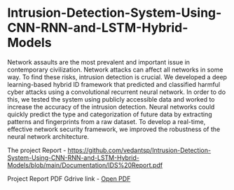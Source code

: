 # Intrusion-Detection-System-Using-CNN-RNN-and-LSTM-Hybrid-Models
Network assaults are the most prevalent and important issue in contemporary civilization. Network attacks can affect all networks in some way. To find these risks, intrusion detection is crucial.
We developed a deep learning-based hybrid ID framework that predicted and classified harmful cyber attacks using a convolutional recurrent neural network. In order to do this, we tested the system using publicly accessible data and worked to increase the accuracy of the intrusion detection. 
Neural networks could quickly predict the type and categorization of future data by extracting patterns and fingerprints from a raw dataset. To develop a real-time, effective network security framework, we improved the robustness of the neural network architecture.

The project Report - 
https://github.com/vedantsp/Intrusion-Detection-System-Using-CNN-RNN-and-LSTM-Hybrid-Models/blob/main/Documentation/IDS%20Report.pdf

Project Report PDF Gdrive link - [Open PDF](https://drive.google.com/file/d/1AvcFYP7JMUj7_OtBFM37aF5rc0s6JIfs/view?usp=sharing)

